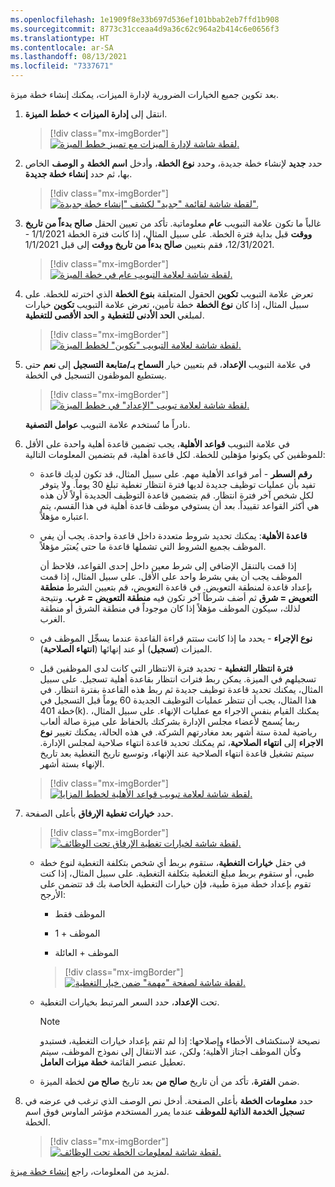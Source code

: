 ```yaml
---
ms.openlocfilehash: 1e1909f8e33b697d536ef101bbab2eb7ffd1b908
ms.sourcegitcommit: 8773c31cceaa4d9a36c62c964a2b414c6e0656f3
ms.translationtype: HT
ms.contentlocale: ar-SA
ms.lasthandoff: 08/13/2021
ms.locfileid: "7337671"
---
```

بعد تكوين جميع الخيارات الضرورية لإدارة الميزات، يمكنك إنشاء خطة ميزة.

1. انتقل إلى **إدارة الميزات > خطط الميزة**.

   > [!div class="mx-imgBorder"]
   > [![لقطة شاشة لإدارة الميزات مع تمييز خطط الميزة.](../media/benefits-management-benefit-plans.png)](../media/benefits-management-benefit-plans.png#lightbox)

1. حدد **جديد** لإنشاء خطة جديدة، وحدد **نوع الخطة**، وأدخل **اسم الخطة** و **الوصف** الخاص بها، ثم حدد **إنشاء خطة جديدة**.

   > [!div class="mx-imgBorder"]
   > [![لقطة شاشة لقائمة "جديد" لكشف "إنشاء خطة جديدة".](../media/benefits-management-new-plan.png)](../media/benefits-management-new-plan.png#lightbox)

1. غالباً ما تكون علامة التبويب **عام** معلوماتية. تأكد من تعيين الحقل **صالح بدءاً من تاريخ ووقت** قبل بداية فترة الخطة. على سبيل المثال، إذا كانت فترة الخطة 1/1/2021 - 12/31/2021، فقم بتعيين **صالح بدءاً من تاريخ ووقت** إلى قبل 1/1/2021.

   > [!div class="mx-imgBorder"]
   > [![لقطة شاشة لعلامة التبويب عام في خطة الميزة.](../media/benefits-management-benefit-plans-general-tab.png)](../media/benefits-management-benefit-plans-general-tab.png#lightbox)

1. تعرض علامة التبويب **تكوين** الحقول المتعلقة **بنوع الخطة** الذي اخترته للخطة. على سبيل المثال، إذا كان **نوع الخطة** خطة تأمين، تعرض علامة التبويب **تكوين** خيارات لمبلغي **الحد الأدنى للتغطية** و **الحد الأقصى للتغطية**.

   > [!div class="mx-imgBorder"]
   > [![لقطة شاشة لعلامة التبويب "تكوين" لخطط الميزة.](../media/benefits-management-configuration-tab.png)](../media/benefits-management-configuration-tab.png#lightbox)

1. في علامة التبويب **الإعداد**، قم بتعيين خيار **السماح بـ/متابعة التسجيل** إلى **نعم** حتى يستطيع الموظفون التسجيل في الخطة.

   > [!div class="mx-imgBorder"]
   > [![لقطة شاشة لعلامة تبويب "الإعداد" في خطط الميزة.](../media/benefits-management-setup-tab.png)](../media/benefits-management-setup-tab.png#lightbox)

   نادراً ما تُستخدم علامة التبويب **عوامل التصفية**.

1. في علامة التبويب **قواعد الأهلية**، يجب تضمين قاعدة أهلية واحدة على الأقل للموظفين كي يكونوا مؤهلين للخطة. لكل قاعدة أهلية، قم بتضمين المعلومات التالية:

   - **رقم السطر** - أمر قواعد الأهلية مهم. على سبيل المثال، قد تكون لديك قاعدة تفيد بأن عمليات توظيف جديدة لديها فترة انتظار تغطية تبلغ 30 يوماً. ولا يتوفر لكل شخص آخر فترة انتظار. قم بتضمين قاعدة التوظيف الجديدة أولاً لأن هذه هي أكثر القواعد تقييداً. بعد أن يستوفي موظف قاعدة أهلية في هذا القسم، يتم اعتباره مؤهلاً.

   - **قاعدة الأهلية**: يمكنك تحديد شروط متعددة داخل قاعدة واحدة. يجب أن يفي الموظف بجميع الشروط التي تشملها قاعدة ما حتى يُعتبَر مؤهلاً.

     إذا قمت بالتنقل الإضافي إلى شرط معين داخل إحدى القواعد، فلاحظ أن الموظف يجب أن يفي بشرط واحد على الأقل. على سبيل المثال، إذا قمت بإعداد قاعدة لمنطقة التعويض. في قاعدة التعويض، قم بتعيين الشرط **منطقة التعويض = شرق** ثم أضف شرطاً آخر تكون فيه **منطقة التعويض = غرب**. ونتيجة لذلك، سيكون الموظف مؤهلاً إذا كان موجوداً في منطقة الشرق أو منطقة الغرب.

   - **نوع الإجراء** - يحدد ما إذا كانت ستتم قراءة القاعدة عندما يسجِّل الموظف في الميزات (**تسجيل**) أو عند إنهائها (**انتهاء الصلاحية**).

   - **فترة انتظار التغطية** - تحديد فترة الانتظار التي كانت لدى الموظفين قبل تسجيلهم في الميزة. يمكن ربط فترات انتظار بقاعدة أهلية تسجيل. على سبيل المثال، يمكنك تحديد قاعدة توظيف جديدة ثم ربط هذه القاعدة بفترة انتظار. في هذا المثال، يجب أن تنتظر عمليات التوظيف الجديدة 60 يوماً قبل التسجيل في خطة 401(k). يمكنك القيام بنفس الاجراء مع عمليات الإنهاء. على سبيل المثال، ربما يُسمح لأعضاء مجلس الإدارة بشركتك بالحفاظ على ميزة صالة ألعاب رياضية لمدة ستة أشهر بعد مغادرتهم الشركة. في هذه الحالة، يمكنك تغيير **نوع الاجراء** إلى **انتهاء الصلاحية**، ثم يمكنك تحديد قاعدة انتهاء صلاحية لمجلس الإدارة. سيتم تشغيل قاعدة انتهاء الصلاحية عند الإنهاء، وتوسيع تاريخ التغطية بعد تاريخ الإنهاء بستة أشهر.

   > [!div class="mx-imgBorder"]
   > [![لقطة شاشة لعلامة تبويب قواعد الأهلية لخطط المزايا.](../media/benefits-management-eligibility-rules-tab.png)](../media/benefits-management-eligibility-rules-tab.png#lightbox)

1. حدد **خيارات تغطية الإرفاق** بأعلى الصفحة.

   > [!div class="mx-imgBorder"]
   > [![لقطة شاشة لخيارات تغطية الإرفاق تحت الوظائف.](../media/benefits-management-attach-coverage-options.png)](../media/benefits-management-attach-coverage-options.png#lightbox)

   - في حقل **خيارات التغطية**، ستقوم بربط أي شخص بتكلفة التغطية لنوع خطة طبي، أو ستقوم بربط مبلغ التغطية بتكلفة التغطية. على سبيل المثال، إذا كنت تقوم بإعداد خطة ميزة طبية، فإن خيارات التغطية الخاصة بك قد تتضمن على الأرجح:

     - الموظف فقط

     - الموظف + 1

     - الموظف + العائلة

     > [!div class="mx-imgBorder"]
     > [![لقطة شاشة لصفحة "مهمة" ضمن خيار التغطية.](../media/benefits-management-coverage-option-assignment-page.png)](../media/benefits-management-coverage-option-assignment-page.png#lightbox)

   - تحت **الإعداد**، حدد السعر المرتبط بخيارات التغطية.

     > [!NOTE]
     > نصيحة لاستكشاف الأخطاء وإصلاحها: إذا لم تقم بإعداد خيارات التغطية، فستبدو وكأن الموظف اجتاز الأهلية؛ ولكن، عند الانتقال إلى نموذج الموظف، سيتم تعطيل عنصر القائمة **خطة ميزات العامل**.

   - ضمن **الفترة**، تأكد من أن تاريخ **صالح من** بعد تاريخ **صالح من** لخطة الميزة.

1. حدد **معلومات الخطة** بأعلى الصفحة. أدخل نص الوصف الذي ترغب في عرضه في **تسجيل الخدمة الذاتية للموظف** عندما يمرر المستخدم مؤشر الماوس فوق اسم الخطة.

   > [!div class="mx-imgBorder"]
   > [![لقطة شاشة لمعلومات الخطة تحت الوظائف.](../media/benefits-management-plan-information.png)](../media/benefits-management-plan-information.png#lightbox)

لمزيد من المعلومات، راجع [إنشاء خطة ميزة](/dynamics365/human-resources/hr-benefits-plans-setup/?azure-portal=true).
